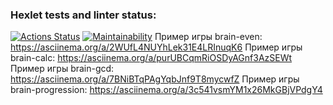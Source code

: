 ### Hexlet tests and linter status:
[![Actions Status](https://github.com/thimble07/python-project-49/workflows/hexlet-check/badge.svg)](https://github.com/thimble07/python-project-49/actions)
[![Maintainability](https://api.codeclimate.com/v1/badges/26f9439fa9291ab582ad/maintainability)](https://codeclimate.com/github/thimble07/python-project-49/maintainability)
Пример игры brain-even: https://asciinema.org/a/2WUfL4NUYhLek31E4LRInuqK6
Пример игры brain-calc: https://asciinema.org/a/purUBCqmRiOSDyAGnf3AzSEWt
Пример игры brain-gcd: https://asciinema.org/a/7BNiBTqPAgYqbJnf9T8mycwfZ
Пример игры brain-progression: https://asciinema.org/a/3c541vsmYM1x26MkGBjVPdgY4
